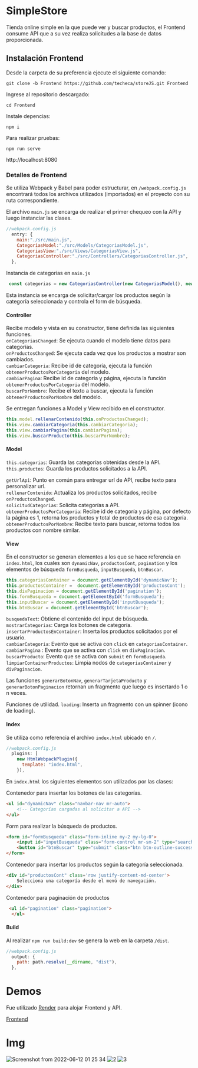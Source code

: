 # SimpleStore
Tienda online simple en la que puede ver y buscar productos, el Frontend consume API que a su vez realiza solicitudes a la base de datos proporcionada.

## Instalación Frontend
Desde la carpeta de su preferencia ejecute el siguiente comando:
```
git clone -b Frontend https://github.com/techeca/storeJS.git Frontend
```

Ingrese al repositorio descargado:
```
cd Frontend
```

Instale depencias:
```
npm i
```

Para realizar pruebas:
```
npm run serve
```
http://localhost:8080

### Detalles de Frontend
Se utiliza Webpack y Babel para poder estructurar, en `/webpack.config.js` encontrará todos los archivos utilizados (importados) en el proyecto con su ruta correspondiente.

El archivo `main.js` se encarga de realizar el primer chequeo con la API y luego instanciar las clases.
```javascript
//webpack.config.js
  entry: {
    main:"./src/main.js",
    CategoriasModel:"./src/Models/CategoriasModel.js",
    CategoriasView:"./src/Views/CategoriasView.js",
    CategoriasController:"./src/Controllers/CategoriasController.js",
  },
```
Instancia de categorias en `main.js`
```javascript
 const categorias = new CategoriasController(new CategoriasModel(), new CategoriasView());
```
Esta instancia se encarga de solicitar/cargar los productos según la categoría seleccionada y controla el form de búsqueda.  

#### Controller
Recibe modelo y vista en su constructor, tiene definida las siguientes funciones.\
`onCategoriasChanged`: Se ejecuta cuando el modelo tiene datos para categorías.\
`onProductosChanged`:  Se ejecuta cada vez que los productos a mostrar son cambiados.\
`cambiarCategoria`: Recibe id de categoría, ejecuta la función `obtenerProductosPorCategoria` del modelo.\
`cambiarPagina`: Recibe id de categoria y página, ejecuta la función `obtenerProductosPorCategoria` del modelo. \
`buscarPorNombre`: Recibe el texto a buscar, ejecuta la función `obtenerProductosPorNombre` del modelo.

Se entregan funciones a Model y View recibido en el constructor.
```javascript
this.model.rellenarContenido(this.onProductosChanged);
this.view.cambiarCategoria(this.cambiarCategoria);
this.view.cambiarPagina(this.cambiarPagina);
this.view.buscarProducto(this.buscarPorNombre);
````

#### Model
`this.categorias`: Guarda las categorías obtenidas desde la API.\
`this.productos`: Guarda los productos solicitados a la API.

`getUrlApi`: Punto en común para entregar url de API, recibe texto para personalizar url.\
`rellenarContenido`: Actualiza los productos solicitados, recibe `onProductosChanged`.\
`solicitudCategorias`: Solicita categorías a API.\
`obtenerProductosPorCategoria`: Recibe id de categoría y página, por defecto la página es 1, retorna los productos y total de productos de esa categoría.\
`obtenerProductosPorNombre`: Recibe texto para buscar, retorna todos los productos con nombre similar.

#### View
En el constructor se generan elementos a los que se hace referencia en `index.html`, los cuales son `dynamicNav`, `productosCont`, `pagination` y los elementos de búsqueda `formBusqueda`, `inputBusqueda`, `btnBuscar`.

```javascript
this.categoriasContainer = document.getElementById('dynamicNav');
this.productosContainer =  document.getElementById('productosCont');
this.divPaginacion = document.getElementById('pagination');
this.formBusqueda = document.getElementById('formBusqueda');
this.inputBuscar = document.getElementById('inputBusqueda');
this.btnBuscar = document.getElementById('btnBuscar');
```

`busquedaText`: Obtiene el contenido del input de búsqueda.\
`mostrarCategorias`: Carga los botones de categoría.\
`insertarProductosEnContainer`: Inserta los productos solicitados por el usuario.\
`cambiarCategoria`: Evento que se activa con `click` en `categoriasContainer`.\
`cambiarPagina` : Evento que se activa con `click` en `divPaginacion`.\
`buscarProducto`: Evento que se activa con `submit` en `formBusqueda`.\
`limpiarContainerProductos`: Limpia nodos de `categoriasContainer` y `divPaginacion`.

Las funciones `generarBotonNav`, `generarTarjetaProducto` y `generarBotonPaginacion` retornan un fragmento que luego es insertardo 1 o n veces.

Funciones de utilidad.
`loading`: Inserta un fragmento con un spinner (icono de loading).

#### Index

Se utiliza como referencia el archivo `index.html` ubicado en `/`.
```javascript
//webpack.config.js
  plugins: [
    new HtmlWebpackPlugin({
      template: "index.html",
    }),
```
En `index.html` los siguientes elementos son utilizados por las clases:

Contenedor para insertar los botones de las categorías.
```html
<ul id="dynamicNav" class="navbar-nav mr-auto">
    <!-- Categorías cargadas al solicitar a API -->
</ul>
```

Form para realizar la búsqueda de productos.
```html
<form id="formBusqueda" class="form-inline my-2 my-lg-0">
    <input id="inputBusqueda" class="form-control mr-sm-2" type="search" placeholder="Ingresa una palabra" aria-label="Search">
    <button id="btnBuscar" type="submit" class="btn btn-outline-success my-2 my-sm-0">Buscar</button>
</form>
```

Contenedor para insertar los productos según la categoría seleccionada.
```html
<div id="productosCont" class='row justify-content-md-center'>
    Selecciona una categoría desde el menú de navegación.
</div>
```
Contenedor para paginación de productos
```html
 <ul id="pagination" class="pagination">
  </ul>
```

####  Build
Al realizar `npm run build:dev` se genera la web en la carpeta `/dist`.
```javascript
//webpack.config.js
  output: {
    path: path.resolve(__dirname, "dist"),
  },
```

# Demos
Fue utilizado [Render](https://render.com) para alojar Frontend y API.

[Frontend](https://frontend-tn1v.onrender.com)

# Img

![Screenshot from 2022-06-12 01 25 34](https://user-images.githubusercontent.com/53408118/173217082-7551629d-dd13-49a9-b444-3643e82a73c5.png)
![2](https://user-images.githubusercontent.com/53408118/172822106-ad41e86e-508b-4ddd-902d-45bbf3a6d531.PNG)
![3](https://user-images.githubusercontent.com/53408118/173252441-0d22611c-59f5-4d29-ba14-fb2a0287940a.PNG)
